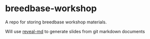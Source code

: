 # breedbase-workshop

A repo for storing breedbase workshop materials.

Will use [reveal-md](https://github.com/webpro/reveal-md) to generate slides from git markdown documents
